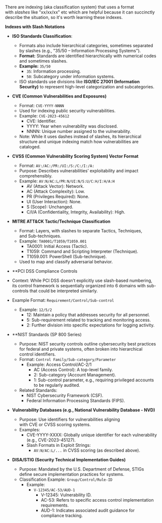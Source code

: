 There are indexing (aka classification system) that uses a format with _slashes_ like "xx/xx/xx" etc which are helpful because it can succinctly describe the situation, so it's worth learning these indexes.

**Indexes with Slash Notations**

- **ISO Standards Classification**:
	- Formats also include hierarchical categories, sometimes separated by slashes (e.g., "35/50 – Information Processing Systems").
	- **Format:** Standards are identified hierarchically with numerical codes and sometimes slashes.
	- **Example:** `35/50`
		- `35`: Information processing.
		- `50`: Subcategory under information systems.
	- ISO standards use divisions like **ISO/IEC 27001 (Information Security)** to represent high-level categorization and subcategories.

- **CVE (Common Vulnerabilities and Exposures)**
	- Format: `CVE-YYYY-NNNN`
	- Used for indexing public security vulnerabilities.
	- Example: `CVE-2023-45612`
		- CVE: Identifier.
		- YYYY: Year when vulnerability was disclosed.
		- NNNN: Unique number assigned to the vulnerability.
	- Note: While it uses dashes instead of slashes, its hierarchical structure and unique indexing match how vulnerabilities are cataloged.  

- **CVSS (Common Vulnerability Scoring System) Vector Format**
	- Format: `AV:/AC:/PR:/UI:/S:/C:/I:/A:`
	- Purpose: Describes vulnerabilities’ exploitability and impact comprehensibly.
	- Example: `AV:N/AC:L/PR:N/UI:N/S:U/C:H/I:H/A:H`
		- AV (Attack Vector): Network.
		- AC (Attack Complexity): Low.
		- PR (Privileges Required): None.
		- UI (User Interaction): None.
		- S (Scope): Unchanged.
		- C/I/A (Confidentiality, Integrity, Availability): High.

- **MITRE ATT&CK Tactic/Technique Classification**  
	- Format: Layers, with slashes to separate Tactics, Techniques, and Sub-techniques.
	- Example: `TA0001/T1059/T1059.001`
		- TA0001: Initial Access (Tactic).
		- T1059: Command and Scripting Interpreter (Technique).
		- T1059.001: PowerShell (Sub-technique).
	- Used to map and classify adversarial behavior.

- **PCI DSS Compliance Controls  
- Context: While PCI DSS doesn’t explicitly use slash-based numbering, its control framework is sequentially organized into 6 domains with sub-controls that could be interpreted similarly.
- Example Format: `Requirement/Control/Sub-control`
	- Example: `12/5/2`
		- 12: Maintain a policy that addresses security for all personnel.
		- 5: Sub-requirement related to tracking and monitoring access.
		- 2: Further division into specific expectations for logging activity.

- **NIST Standards (SP 800 Series)  
	- Purpose: NIST security controls outline cybersecurity best practices for federal and private systems, often broken into hierarchical control identifiers.
	- Format: `Control Family/Sub-category/Parameter`
		- Example: Access Control/AC-2/1
			- AC (Access Control): A top-level family.
			- 2: Sub-category (Account Management).
			- 1: Sub-control parameter, e.g., requiring privileged accounts to be regularly audited.
	- Related Standards:
		- NIST Cybersecurity Framework (CSF).
		- Federal Information Processing Standards (FIPS).

- **Vulnerability Databases (e.g., National Vulnerability Database - NVD)**
	- Purpose: Use identifiers for vulnerabilities aligning with CVE or CVSS scoring systems.
	- Examples:
		- CVE-YYYY-XXXX: Globally unique identifier for each vulnerability (e.g., CVE-2023-45127).
		- Slash Formats in Exploit Strings:
			- `AV:N/AC:L/...` in CVSS scoring (as described above).

- **DISA/STIG (Security Technical Implementation Guides)**  
	- Purpose: Mandated by the U.S. Department of Defense, STIGs define secure implementation practices for systems.
	- Classification Example: `Group/Control/Rule-ID`
		- Example:
			- `V-12345/AC-53/AUD-1`
				- V-12345: Vulnerability ID.
				- AC-53: Refers to specific access control implementation requirements.
				- AUD-1: Indicates associated audit guidance for compliance tracking.

